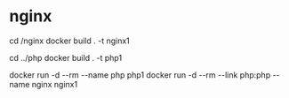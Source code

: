 # nginx
cd /nginx 
docker build . -t nginx1


cd ../php
docker build . -t php1

docker run -d --rm --name php php1
docker run -d --rm --link php:php --name nginx nginx1

